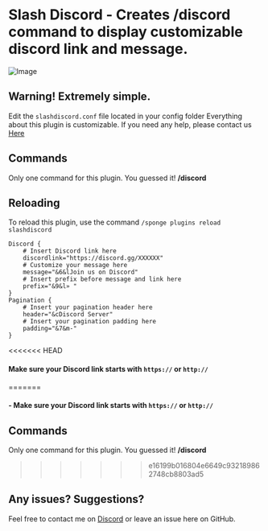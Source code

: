 # Slash Discord - Creates /discord command to display customizable discord link and message.
![Image](https://cdn.discordapp.com/attachments/529496121790169119/549811951450980362/b42318a6b4d89a607035038d5d31ba9c.png)
## Warning! Extremely simple.
Edit the `slashdiscord.conf` file located in your config folder
Everything about this plugin is customizable. If you need any help, please contact us [Here](https://discord.gg/mGgfyaS)

## Commands
Only one command for this plugin. You guessed it! **/discord**

## Reloading
To reload this plugin, use the command `/sponge plugins reload slashdiscord`
```
Discord {
    # Insert Discord link here
    discordlink="https://discord.gg/XXXXXX"
    # Customize your message here
    message="&6&lJoin us on Discord"
    # Insert prefix before message and link here
    prefix="&9&l» "
}
Pagination {
    # Insert your pagination header here
    header="&cDiscord Server"
    # Insert your pagination padding here
    padding="&7&m-"
}
```
<<<<<<< HEAD
#### Make sure your Discord link starts with `https://` or `http://`
=======
#### - Make sure your Discord link starts with `https://` or `http://`

## Commands
Only one command for this plugin. You guessed it! **/discord**
>>>>>>> e16199b016804e6649c932189862748cb8803ad5

## Any issues? Suggestions?
Feel free to contact me on [Discord](https://discord.gg/mGgfyaS) or leave an issue here on GitHub.
